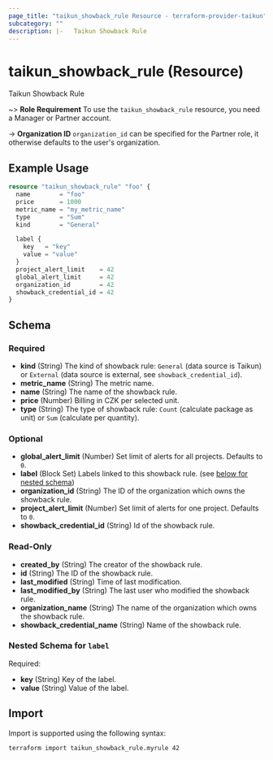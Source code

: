 ```yaml
---
page_title: "taikun_showback_rule Resource - terraform-provider-taikun"
subcategory: ""
description: |-   Taikun Showback Rule
---
```


# taikun_showback_rule (Resource)

Taikun Showback Rule

~> **Role Requirement** To use the `taikun_showback_rule` resource, you need a Manager or Partner account.

-> **Organization ID** `organization_id` can be specified for the Partner role, it otherwise defaults to the user's organization.

## Example Usage

```terraform
resource "taikun_showback_rule" "foo" {
  name        = "foo"
  price       = 1000
  metric_name = "my_metric_name"
  type        = "Sum"
  kind        = "General"

  label {
    key   = "key"
    value = "value"
  }
  project_alert_limit    = 42
  global_alert_limit     = 42
  organization_id        = 42
  showback_credential_id = 42
}
```

<!-- schema generated by tfplugindocs -->
## Schema

### Required

- **kind** (String) The kind of showback rule: `General` (data source is Taikun) or `External` (data source is external, see `showback_credential_id`).
- **metric_name** (String) The metric name.
- **name** (String) The name of the showback rule.
- **price** (Number) Billing in CZK per selected unit.
- **type** (String) The type of showback rule: `Count` (calculate package as unit) or `Sum` (calculate per quantity).

### Optional

- **global_alert_limit** (Number) Set limit of alerts for all projects. Defaults to `0`.
- **label** (Block Set) Labels linked to this showback rule. (see [below for nested schema](#nestedblock--label))
- **organization_id** (String) The ID of the organization which owns the showback rule.
- **project_alert_limit** (Number) Set limit of alerts for one project. Defaults to `0`.
- **showback_credential_id** (String) Id of the showback rule.

### Read-Only

- **created_by** (String) The creator of the showback rule.
- **id** (String) The ID of the showback rule.
- **last_modified** (String) Time of last modification.
- **last_modified_by** (String) The last user who modified the showback rule.
- **organization_name** (String) The name of the organization which owns the showback rule.
- **showback_credential_name** (String) Name of the showback rule.

<a id="nestedblock--label"></a>
### Nested Schema for `label`

Required:

- **key** (String) Key of the label.
- **value** (String) Value of the label.

## Import

Import is supported using the following syntax:

```shell
terraform import taikun_showback_rule.myrule 42
```
